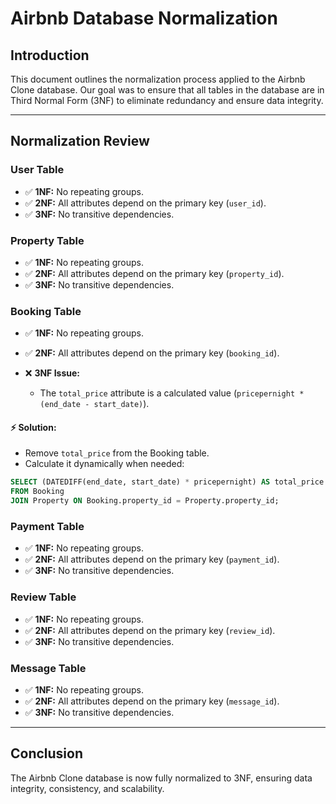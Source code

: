 # Airbnb Database Normalization

## Introduction

This document outlines the normalization process applied to the Airbnb Clone database. Our goal was to ensure that all tables in the database are in Third Normal Form (3NF) to eliminate redundancy and ensure data integrity.

---

## Normalization Review

### User Table

* ✅ **1NF:** No repeating groups.
* ✅ **2NF:** All attributes depend on the primary key (`user_id`).
* ✅ **3NF:** No transitive dependencies.

### Property Table

* ✅ **1NF:** No repeating groups.
* ✅ **2NF:** All attributes depend on the primary key (`property_id`).
* ✅ **3NF:** No transitive dependencies.

### Booking Table

* ✅ **1NF:** No repeating groups.
* ✅ **2NF:** All attributes depend on the primary key (`booking_id`).
* ❌ **3NF Issue:**

  * The `total_price` attribute is a calculated value (`pricepernight * (end_date - start_date)`).

#### ⚡ **Solution:**

* Remove `total_price` from the Booking table.
* Calculate it dynamically when needed:

```sql
SELECT (DATEDIFF(end_date, start_date) * pricepernight) AS total_price
FROM Booking
JOIN Property ON Booking.property_id = Property.property_id;
```

### Payment Table

* ✅ **1NF:** No repeating groups.
* ✅ **2NF:** All attributes depend on the primary key (`payment_id`).
* ✅ **3NF:** No transitive dependencies.

### Review Table

* ✅ **1NF:** No repeating groups.
* ✅ **2NF:** All attributes depend on the primary key (`review_id`).
* ✅ **3NF:** No transitive dependencies.

### Message Table

* ✅ **1NF:** No repeating groups.
* ✅ **2NF:** All attributes depend on the primary key (`message_id`).
* ✅ **3NF:** No transitive dependencies.

---

## Conclusion

The Airbnb Clone database is now fully normalized to 3NF, ensuring data integrity, consistency, and scalability.

